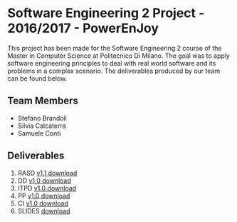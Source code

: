 # Software Engineering 2 Project - 2016/2017 - PowerEnJoy

This project has been made for the Software Engineering 2 course of the Master in Computer Science at Politecnico Di Milano.
The goal was to apply software engineering principles to deal with real world software and its problems in a complex scenario.
The deliverables produced by our team can be found below.

## Team Members

* Stefano Brandoli
* Silvia Calcaterra
* Samuele Conti

## Deliverables

1. RASD  [v1.1 download](https://github.com/ste23droid/se2-powerenjoy/blob/master/releases/RASD_v1.1.pdf)
2. DD    [v1.0 download](https://github.com/ste23droid/se2-powerenjoy/blob/master/releases/DD_v1.0.pdf) 
3. ITPD  [v1.0 download](https://github.com/ste23droid/se2-powerenjoy/blob/master/releases/ITPD_v1.0.pdf)
4. PP    [v1.0 download](https://github.com/ste23droid/se2-powerenjoy/blob/master/releases/PP_v1.0.pdf)
5. CI    [v1.0 download](https://github.com/ste23droid/se2-powerenjoy/blob/master/releases/CI_v.1.0.pdf)
6. SLIDES [download](https://github.com/ste23droid/se2-powerenjoy/blob/master/releases/Presentation_POWER_ENJOY.pdf)
